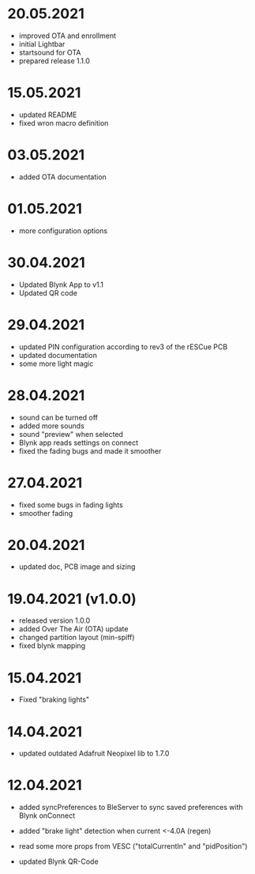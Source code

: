 # 20.05.2021
- improved OTA and enrollment
- initial Lightbar
- startsound for OTA
- prepared release 1.1.0

# 15.05.2021

- updated README
- fixed wron macro definition

# 03.05.2021

- added OTA documentation

# 01.05.2021

- more configuration options

# 30.04.2021

- Updated Blynk App to v1.1
- Updated QR code

# 29.04.2021

- updated PIN configuration according to rev3 of the rESCue PCB
- updated documentation
- some more light magic

# 28.04.2021

- sound can be turned off
- added more sounds
- sound "preview" when selected
- Blynk app reads settings on connect
- fixed the fading bugs and made it smoother

# 27.04.2021

- fixed some bugs in fading lights
- smoother fading

# 20.04.2021

- updated doc, PCB image and sizing

# 19.04.2021 (v1.0.0)

- released version 1.0.0
- added Over The Air (OTA) update
- changed partition layout (min-spiff)
- fixed blynk mapping

# 15.04.2021

- Fixed "braking lights"

# 14.04.2021

- updated outdated Adafruit Neopixel lib to 1.7.0

# 12.04.2021

- added syncPreferences to BleServer to sync saved preferences with Blynk onConnect
- added "brake light" detection when current <-4.0A (regen)
- read some more props from VESC ("totalCurrentIn" and "pidPosition")

- updated Blynk QR-Code